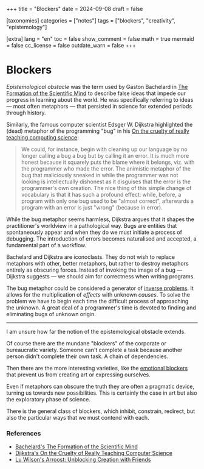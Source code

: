 +++
title = "Blockers"
date = 2024-09-08
draft = false

[taxonomies]
categories = ["notes"]
tags = ["blockers", "creativity", "epistemology"]

[extra]
lang = "en"
toc = false
show_comment = false
math = true
mermaid = false
cc_license = false
outdate_warn = false
+++

# Blockers

_Epistemological obstacle_ was the term used by Gaston Bachelard in
[The Formation of the Scientific Mind](https://www.topoi.net/wp-content/uploads/2012/12/The-Formation-of-the-Scientific-Mind.pdf)
to describe false ideas that impede our progress in learning about the world.
He was specifically referring to ideas — most often metaphors — that
persisted in science for extended periods through history.

Similarly, the famous computer scientist Edsger W. Dijkstra highlighted the
(dead) metaphor of the programming "bug" in his
[On the cruelty of really teaching computing science](https://www.cs.utexas.edu/~EWD/transcriptions/EWD10xx/EWD1036.html#:~:text=The%20animistic%20metaphor%20of%20the,is%20the%20programmer's%20own%20creation):

> We could, for instance, begin with cleaning up our language by no longer calling a bug a bug but by calling it an error. It is much more honest because it squarely puts the blame where it belongs, viz. with the programmer who made the error. The animistic metaphor of the bug that maliciously sneaked in while the programmer was not looking is intellectually dishonest as it disguises that the error is the programmer's own creation. The nice thing of this simple change of vocabulary is that it has such a profound effect: while, before, a program with only one bug used to be "almost correct", afterwards a program with an error is just "wrong" (because in error).

While the bug metaphor seems harmless, Dijkstra argues that it shapes the practitioner's worldview in a pathological way.
Bugs are entities that spontaneously appear and when they do we must initiate a process of debugging.
The introduction of errors becomes naturalised and accepted, a fundamental part of a workflow.

Bachelard and Dijkstra are iconoclasts.
They do not wish to replace metaphors with other, better metaphors,
but rather to destroy metaphors entirely as obscuring forces.
Instead of invoking the image of a bug — Dijkstra suggests — we 
should aim for correctness when writing programs.

The bug metaphor could be considered a generator of [inverse problems](@/notes/inverseproblems.md).
It allows for the multiplication of _effects_ with unknown _causes_.
To solve the problem we have to begin each time the difficult process of approaching the unknown.
A great deal of a programmer's time is devoted to finding and eliminating bugs of unknown origin.

---

I am unsure how far the notion of the epistemological obstacle extends.

Of course there are the mundane "blockers" of the corporate or bureaucratic variety.
Someone can't complete a task because another person didn't complete their own task.
A chain of dependencies.

Then there are the more interesting varieties, like the [emotional blockers](https://www.todepond.com/report/arroost/) that prevent
us from creating art or expressing ourselves.

Even if metaphors can obscure the truth they are often a pragmatic device, turning
us towards new possibilities.
This is certainly the case in art but also the exploratory phase of science.

There is the general class of blockers, which inhibit, constrain, redirect,
but also the particular ways that we must contend with each.

### References

- [Bachelard's The Formation of the Scientific Mind](https://www.cs.utexas.edu/~EWD/transcriptions/EWD10xx/EWD1036.html#:~:text=The%20animistic%20metaphor%20of%20the,is%20the%20programmer's%20own%20creation)
- [Dijkstra's On the Cruelty of Really Teaching Computer Science](https://www.cs.utexas.edu/~EWD/transcriptions/EWD10xx/EWD1036.html#:~:text=The%20animistic%20metaphor%20of%20the,is%20the%20programmer's%20own%20creation)
- [Lu Wilson's Arroost: Unblocking Creation with Friends](https://www.todepond.com/report/arroost/)
